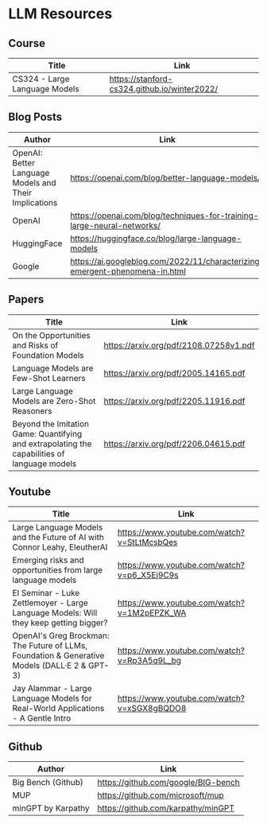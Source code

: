# LLM Resources

## Course
| Title | Link |
| -- | -- |
| CS324 - Large Language Models | https://stanford-cs324.github.io/winter2022/ |


## Blog Posts
| Author | Link |
| -- | -- |
| OpenAI: Better Language Models and Their Implications | https://openai.com/blog/better-language-models/ |
| OpenAI | https://openai.com/blog/techniques-for-training-large-neural-networks/ |
| HuggingFace | https://huggingface.co/blog/large-language-models |
| Google | https://ai.googleblog.com/2022/11/characterizing-emergent-phenomena-in.html |


## Papers
| Title | Link |
| -- | -- |
| On the Opportunities and Risks of Foundation Models | https://arxiv.org/pdf/2108.07258v1.pdf |
| Language Models are Few-Shot Learners | https://arxiv.org/pdf/2005.14165.pdf |
| Large Language Models are Zero-Shot Reasoners | https://arxiv.org/pdf/2205.11916.pdf |
| Beyond the Imitation Game: Quantifying and extrapolating the capabilities of language models| https://arxiv.org/pdf/2206.04615.pdf |


## Youtube
| Title | Link |
| -- | -- |
| Large Language Models and the Future of AI with Connor Leahy, EleutherAI | https://www.youtube.com/watch?v=StLtMcsbQes |
| Emerging risks and opportunities from large language models | https://www.youtube.com/watch?v=p6_X5Ei9C9s|
| EI Seminar - Luke Zettlemoyer - Large Language Models: Will they keep getting bigger? | https://www.youtube.com/watch?v=1M2pEPZK_WA |
| OpenAI's Greg Brockman: The Future of LLMs, Foundation & Generative Models (DALL·E 2 & GPT-3) | https://www.youtube.com/watch?v=Rp3A5q9L_bg |
| Jay Alammar - Large Language Models for Real-World Applications - A Gentle Intro | https://www.youtube.com/watch?v=xSGX8gBQDO8 |

## Github
| Author | Link |
| -- | -- |
| Big Bench (Github) | https://github.com/google/BIG-bench |
| MUP | https://github.com/microsoft/mup |
| minGPT by Karpathy | https://github.com/karpathy/minGPT | 
